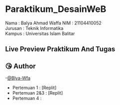 # Paraktikum_DesainWeB
Nama : Balya Ahmad Waffa
NIM : 21104410052 \
Jurusan : Teknik Informatika \
Kampus : Universitas Islam Balitar

## Live Preview Praktikum And Tugas
## 😘 Author
-[@Blya-Wfa](https://github.com/Balyax)

- Pertemuan 1 : [Replit]
- Pertemuan 2&3 : [Replit]
- Pertemuan 4 :
